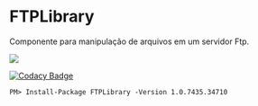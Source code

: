 # FTPLibrary

Componente para manipulação de arquivos em um servidor Ftp.

<img src="https://travis-ci.org/id4ni10/FTPLibrary.svg?branch=master" />

[![Codacy Badge](https://app.codacy.com/project/badge/Grade/112dbae5fed64a619ead8bd60b2c443b)](https://www.codacy.com/manual/id4ni10/FTPLibrary?utm_source=github.com&amp;utm_medium=referral&amp;utm_content=id4ni10/FTPLibrary&amp;utm_campaign=Badge_Grade)

```PM> Install-Package FTPLibrary -Version 1.0.7435.34710```
